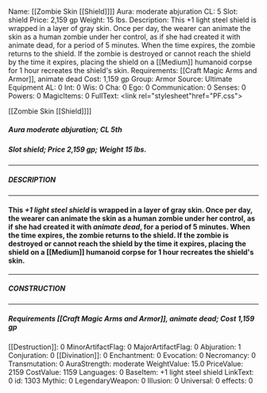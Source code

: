 Name: [[Zombie Skin [[Shield]]]]
Aura: moderate abjuration
CL: 5
Slot: shield
Price: 2,159 gp
Weight: 15 lbs.
Description: This +1 light steel shield is wrapped in a layer of gray skin. Once per day, the wearer can animate the skin as a human zombie under her control, as if she had created it with animate dead, for a period of 5 minutes. When the time expires, the zombie returns to the shield. If the zombie is destroyed or cannot reach the shield by the time it expires, placing the shield on a [[Medium]] humanoid corpse for 1 hour recreates the shield's skin.
Requirements: [[Craft Magic Arms and Armor]], animate dead
Cost: 1,159 gp
Group: Armor
Source: Ultimate Equipment
AL: 0
Int: 0
Wis: 0
Cha: 0
Ego: 0
Communication: 0
Senses: 0
Powers: 0
MagicItems: 0
FullText: <link rel="stylesheet"href="PF.css"><div class="heading"><p class="alignleft">[[Zombie Skin [[Shield]]]]</p><div style="clear: both;"></div></div><div><h5><b>Aura </b>moderate abjuration; <b>CL </b>5th</h5><h5><b>Slot </b>shield; <b>Price </b>2,159 gp; <b>Weight </b>15 lbs.</h5></div><hr/><div><h5><b>DESCRIPTION</b></h5></div><hr/><div><h4><p>This <i>+1 light steel shield</i> is wrapped in a layer of gray skin. Once per day, the wearer can animate the skin as a human zombie under her control, as if she had created it with <i>animate dead</i>, for a period of 5 minutes. When the time expires, the zombie returns to the shield. If the zombie is destroyed or cannot reach the shield by the time it expires, placing the shield on a [[Medium]] humanoid corpse for 1 hour recreates the shield's skin.</p></h4></div><hr/><div><h5><b>CONSTRUCTION</b></h5></div><hr/><div><h5><b>Requirements </b>[[Craft Magic Arms and Armor]], <i>animate dead</i>; <b>Cost </b>1,159 gp</h5></div>
[[Destruction]]: 0
MinorArtifactFlag: 0
MajorArtifactFlag: 0
Abjuration: 1
Conjuration: 0
[[Divination]]: 0
Enchantment: 0
Evocation: 0
Necromancy: 0
Transmutation: 0
AuraStrength: moderate
WeightValue: 15.0
PriceValue: 2159
CostValue: 1159
Languages: 0
BaseItem: +1 light steel shield
LinkText: 0
id: 1303
Mythic: 0
LegendaryWeapon: 0
Illusion: 0
Universal: 0
effects: 0
